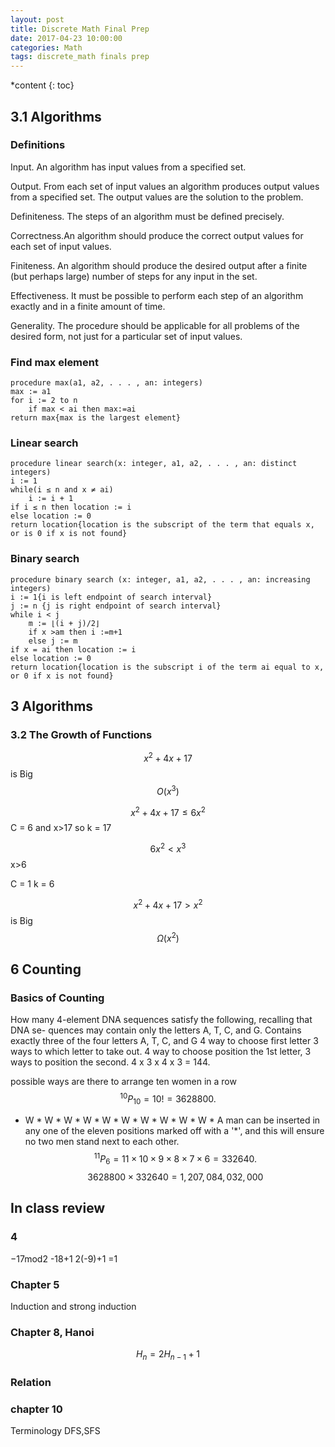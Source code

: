 ```yaml
---
layout: post
title: Discrete Math Final Prep
date: 2017-04-23 10:00:00 
categories: Math
tags: discrete_math finals prep
---
```

*content
{: toc}


## 3.1 Algorithms






### Definitions

Input. An algorithm has input values from a specified set.

Output. From each set of input values an algorithm produces output values from a 
specified set. The output values are the solution to the problem.

Definiteness. The steps of an algorithm must be defined precisely.

Correctness.An algorithm should produce the correct output values for each set of input
values.

Finiteness. An algorithm should produce the desired output after a finite (but perhaps
large) number of steps for any input in the set.

Effectiveness. It must be possible to perform each step of an algorithm exactly and in a
finite amount of time.

Generality. The procedure should be applicable for all problems of the desired form, not
just for a particular set of input values.

### Find max element

```
procedure max(a1, a2, . . . , an: integers) 
max := a1
for i := 2 to n
	if max < ai then max:=ai 
return max{max is the largest element}

```

### Linear search 
```
procedure linear search(x: integer, a1, a2, . . . , an: distinct integers)
i := 1
while(i ≤ n and x ≠ ai)
	i := i + 1
if i ≤ n then location := i
else location := 0
return location{location is the subscript of the term that equals x, or is 0 if x is not found}

```

### Binary search

```
procedure binary search (x: integer, a1, a2, . . . , an: increasing integers) 
i := 1{i is left endpoint of search interval}
j := n {j is right endpoint of search interval}
while i < j
	m := ⌊(i + j)/2⌋
	if x >am then i :=m+1 
	else j := m
if x = ai then location := i
else location := 0
return location{location is the subscript i of the term ai equal to x, or 0 if x is not found}
```

## 3 Algorithms

### 3.2 The Growth of Functions

$$x^{2}+4x+17$$ is Big $$O(x^{3})$$

$$x^{2}+4x+17 ≤ 6x^{2}$$ C = 6 and x>17 so k = 17

$$6x^{2} < x^{3} $$ x>6

C = 1 k = 6

$$x^{2}+4x+17>x^{2}$$ is Big $$\Omega(x^{2})$$ 



## 6 Counting
### Basics of Counting
 How many 4-element DNA sequences satisfy the following, recalling that DNA se- quences may contain only the letters A, T, C, and G.
Contains exactly three of the four letters A, T, C, and G
4 way to choose first letter 3 ways to which letter to take out.
4 way to choose position the 1st letter, 3 ways to position the second. 
4 x 3 x 4 x 3 = 144.



possible ways are there to arrange ten women in a row
$$^{10}P_{10}=10! = 3628800.$$
* W * W * W * W * W * W * W * W * W * W *
A man can be inserted in any one of the eleven positions marked off with a '*', and this will ensure no two men stand next to each other.
$$ ^{11}P_6 = 11\times 10\times 9\times 8 \times 7\times 6 = 332640.$$
$$3628800\times 332640 = 1,207,084,032,000$$



## In class review

### 4
−17mod2
-18+1
2(-9)+1
=1



### Chapter 5
Induction and strong induction

### Chapter 8, Hanoi 
$$H_{n}=2H_{n-1}+1$$

### Relation

### chapter 10
Terminology
DFS,SFS


